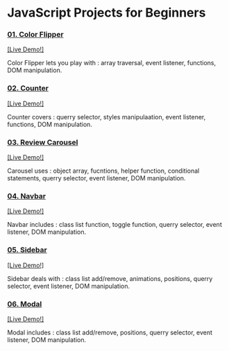 # JavaScript Projects for Beginners
<h3>
<a href="01_color_flipper/index.html">01. Color Flipper </a>
</h3> <a href="https://priyanshi1282.github.io/js_projects_beginner/01_color_flipper/index.html" target="_blank">[Live Demo!]</a>
<p>
Color Flipper lets you play with : array traversal, event listener, functions, DOM manipulation.
</p>

<h3>
<a href="02_counter/index.html">02. Counter </a>
</h3> <a href="https://priyanshi1282.github.io/js_projects_beginner/02_counter/index.html" target="_blank">[Live Demo!]</a>
<p>
Counter covers : querry selector, styles manipulaation, event listener, functions, DOM manipulation.
</p>

<h3>
<a href="03_review_carousel/index.html">03. Review Carousel </a>
</h3> <a href="https://priyanshi1282.github.io/js_projects_beginner/03_review_carousel/index.html" target="_blank">[Live Demo!]</a>
<p>
Carousel uses : object array, fucntions, helper function, conditional statements, querry selector, event listener, DOM manipulation.
</p>

<h3>
<a href="04_navbar/index.html">04. Navbar </a>
</h3> <a href="https://priyanshi1282.github.io/js_projects_beginner/04_navbar/index.html" target="_blank">[Live Demo!]</a>
<p>
Navbar includes : class list function, toggle function, querry selector, event listener, DOM manipulation.
</p>

<h3>
<a href="05_sidebar/index.html">05. Sidebar </a>
</h3> <a href="https://priyanshi1282.github.io/js_projects_beginner/05_sidebar/index.html" target="_blank">[Live Demo!]</a>
<p>
Sidebar deals with : class list add/remove, animations, positions, querry selector, event listener, DOM manipulation.
</p>

<h3>
<a href="06_modal/index.html">06. Modal </a>
</h3> <a href="https://priyanshi1282.github.io/js_projects_beginner/06_modal/index.html" target="_blank">[Live Demo!]</a>
<p>
Modal includes : class list add/remove, positions, querry selector, event listener, DOM manipulation.
</p>